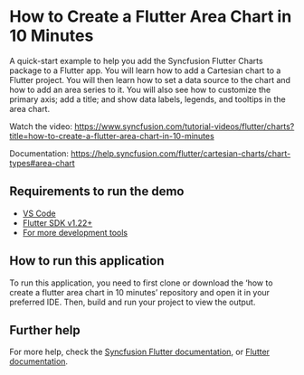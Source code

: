 # How to Create a Flutter Area Chart in 10 Minutes

A quick-start example to help you add the Syncfusion Flutter Charts package to a Flutter app. You will learn how to add a Cartesian chart to a Flutter project. You will then learn how to set a data source to the chart and how to add an area series to it. You will also see how to customize the primary axis; add a title; and show data labels, legends, and tooltips in the area chart.

Watch the video: https://www.syncfusion.com/tutorial-videos/flutter/charts?title=how-to-create-a-flutter-area-chart-in-10-minutes

Documentation: https://help.syncfusion.com/flutter/cartesian-charts/chart-types#area-chart 

## Requirements to run the demo
* [VS Code](https://code.visualstudio.com/download)
* [Flutter SDK v1.22+](https://flutter.dev/docs/development/tools/sdk/overview)
* [For more development tools](https://flutter.dev/docs/development/tools/devtools/overview)

## How to run this application
To run this application, you need to first clone or download the ‘how to create a flutter area chart in 10 minutes’ repository and open it in your preferred IDE. Then, build and run your project to view the output.

## Further help
For more help, check the [Syncfusion Flutter documentation](https://help.syncfusion.com/flutter/introduction/overview), or
 [Flutter documentation](https://flutter.dev/docs/get-started/install).

